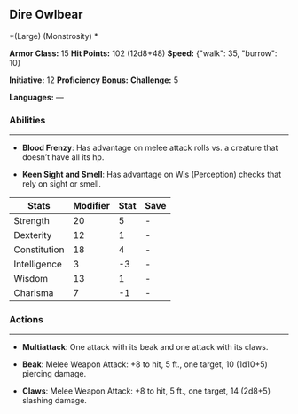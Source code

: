 ## Dire Owlbear
*(Large) (Monstrosity) *

**Armor Class:** 15
**Hit Points:** 102 (12d8+48)
**Speed:** {"walk": 35, "burrow": 10}

**Initiative:** 12
**Proficiency Bonus:**
**Challenge:** 5

**Languages:** —

### Abilities
 --- 
- **Blood Frenzy**: Has advantage on melee attack rolls vs. a creature that doesn’t have all its hp.

- **Keen Sight and Smell**: Has advantage on Wis (Perception) checks that rely on sight or smell.



| Stats | Modifier | Stat | Save
| ---- | ---- | ---- | ---- |
| Strength | 20 | 5 | - |
| Dexterity | 12 | 1 | - |
| Constitution | 18 | 4 | - |
| Intelligence | 3 | -3 | - |
| Wisdom | 13 | 1 | - |
| Charisma | 7 | -1 | - |

### Actions
 --- 
- **Multiattack**: One attack with its beak and one attack with its claws.

- **Beak**: Melee Weapon Attack: +8 to hit, 5 ft., one target, 10 (1d10+5) piercing damage.

- **Claws**: Melee Weapon Attack: +8 to hit, 5 ft., one target, 14 (2d8+5) slashing damage.

